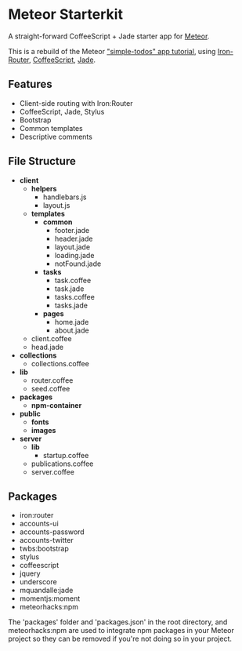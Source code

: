 # Meteor Starterkit

A straight-forward CoffeeScript + Jade starter app for [Meteor](http://meteor.com).

This is a rebuild of the Meteor ["simple-todos" app tutorial](http://www.meteor.com/try), using [Iron-Router](https://github.com/EventedMind/iron-router), [CoffeeScript](http://coffeescript.org), [Jade](http://jade-lang.com/).

## Features

- Client-side routing with Iron:Router
- CoffeeScript, Jade, Stylus
- Bootstrap
- Common templates
- Descriptive comments

## File Structure

- **client**
	- **helpers**
		- handlebars.js
		- layout.js
	- **templates**
		- **common**
			- footer.jade
			- header.jade
			- layout.jade
			- loading.jade
			- notFound.jade
		- **tasks**
			- task.coffee
			- task.jade
			- tasks.coffee
			- tasks.jade
		- **pages**
			- home.jade
			- about.jade
	- client.coffee
	- head.jade
- **collections**
	- collections.coffee
- **lib**
	- router.coffee
	- seed.coffee
- **packages**
	- **npm-container**
- **public**
    - **fonts**
    - **images**
- **server**
    - **lib**
        - startup.coffee
	- publications.coffee
	- server.coffee

## Packages

- iron:router
- accounts-ui
- accounts-password
- accounts-twitter
- twbs:bootstrap
- stylus
- coffeescript
- jquery
- underscore
- mquandalle:jade
- momentjs:moment
- meteorhacks:npm

The 'packages' folder and 'packages.json' in the root directory, and meteorhacks:npm are used to integrate npm packages in your Meteor project so they can be removed if you're not doing so in your project.